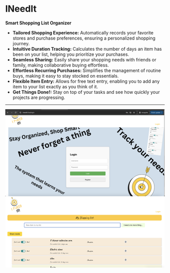 # INeedIt
**Smart Shopping List Organizer**

- **Tailored Shopping Experience:** Automatically records your favorite stores and purchase preferences, ensuring a personalized shopping journey.
- **Intuitive Duration Tracking:** Calculates the number of days an item has been on your list, helping you prioritize your purchases.
- **Seamless Sharing:** Easily share your shopping needs with friends or family, making collaborative buying effortless.
- **Effortless Recurring Purchases:** Simplifies the management of routine buys, making it easy to stay stocked on essentials.
- **Flexible Item Entry:** Allows for free text entry, enabling you to add any item to your list exactly as you think of it.
- **Get Things Done!:** Stay on top of your tasks and see how quickly your projects are progressing.
---
![ineedit_page2.png](src/main/resources/static/ineedit_page2.png)
![ineedit_page1.png](src/main/resources/static/ineedit_page1.png)

